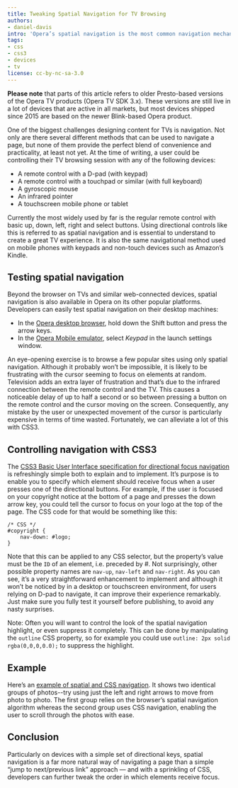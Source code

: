 ```yaml
---
title: Tweaking Spatial Navigation for TV Browsing
authors:
- daniel-davis
intro: 'Opera’s spatial navigation is the most common navigation mechanism on web-enabled TVs and devices. It offers an intuitive way for users to navigate web pages. Using a sprinkling of CSS3, developers can take full control over the exact order in which elements receive focus, to further enhance the browsing experience.'
tags:
- css
- css3
- devices
- tv
license: cc-by-nc-sa-3.0
---
```


<p block="disclaimer"><strong>Please note</strong> that parts of this article refers to older Presto-based versions of the Opera TV products (Opera TV SDK 3.x). These versions are still live in a lot of devices that are active in all markets, but most devices shipped since 2015 are based on the newer Blink-based Opera product.</p>

One of the biggest challenges designing content for TVs is navigation. Not only are there several different methods that can be used to navigate a page, but none of them provide the perfect blend of convenience and practicality, at least not yet. At the time of writing, a user could be controlling their TV browsing session with any of the following devices:

- A remote control with a D-pad (with keypad)
- A remote control with a touchpad or similar (with full keyboard)
- A gyroscopic mouse
- An infrared pointer
- A touchscreen mobile phone or tablet

Currently the most widely used by far is the regular remote control with basic up, down, left, right and select buttons. Using directional controls like this is referred to as spatial navigation and is essential to understand to create a great TV experience. It is also the same navigational method used on mobile phones with keypads and non-touch devices such as Amazon’s Kindle.

## Testing spatial navigation

Beyond the browser on TVs and similar web-connected devices, spatial navigation is also available in Opera on its other popular platforms. Developers can easily test spatial navigation on their desktop machines:

- In the [Opera desktop browser][1], hold down the Shift button and press the arrow keys.
- In the [Opera Mobile emulator][2], select _Keypad_ in the launch settings window.

[1]: https://www.opera.com/browser/
[2]: https://www.opera.com/developer/tools/mobile/

An eye-opening exercise is to browse a few popular sites using only spatial navigation. Although it probably won’t be impossible, it is likely to be frustrating with the cursor seeming to focus on elements at random. Television adds an extra layer of frustration and that’s due to the infrared connection between the remote control and the TV. This causes a noticeable delay of up to half a second or so between pressing a button on the remote control and the cursor moving on the screen. Consequently, any mistake by the user or unexpected movement of the cursor is particularly expensive in terms of time wasted. Fortunately, we can alleviate a lot of this with CSS3.

## Controlling navigation with CSS3

The [CSS3 Basic User Interface specification for directional focus navigation][3] is refreshingly simple both to explain and to implement. It’s purpose is to enable you to specify which element should receive focus when a user presses one of the directional buttons. For example, if the user is focused on your copyright notice at the bottom of a page and presses the down arrow key, you could tell the cursor to focus on your logo at the top of the page. The CSS code for that would be something like this:

[3]: http://www.w3.org/TR/css3-ui/#nav-dir

	/* CSS */
	#copyright {
		nav-down: #logo;
	}

Note that this can be applied to any CSS selector, but the property’s value must be the `ID` of an element, i.e. preceded by #. Not surprisingly, other possible property names are `nav-up`, `nav-left` and `nav-right`. As you can see, it’s a very straightforward enhancement to implement and although it won’t be noticed by in a desktop or touchscreen environment, for users relying on D-pad to navigate, it can improve their experience remarkably. Just make sure you fully test it yourself before publishing, to avoid any nasty surprises.

Note: Often you will want to control the look of the spatial navigation highlight, or even suppress it completely. This can be done by manipulating the `outline` CSS property, so for example you could use `outline: 2px solid rgba(0,0,0,0.0);` to suppress the highlight.

## Example

Here’s an [example of spatial and CSS navigation][4]. It shows two identical groups of photos--try using just the left and right arrows to move from photo to photo. The first group relies on the browser’s spatial navigation algorithm whereas the second group uses CSS navigation, enabling the user to scroll through the photos with ease.

[4]: /tv/tweaking-spatial-navigation-for-tv-browsing/example.html

## Conclusion

Particularly on devices with a simple set of directional keys, spatial navigation is a far more natural way of navigating a page than a simple “jump to next/previous link” approach — and with a sprinkling of CSS, developers can further tweak the order in which elements receive focus.
